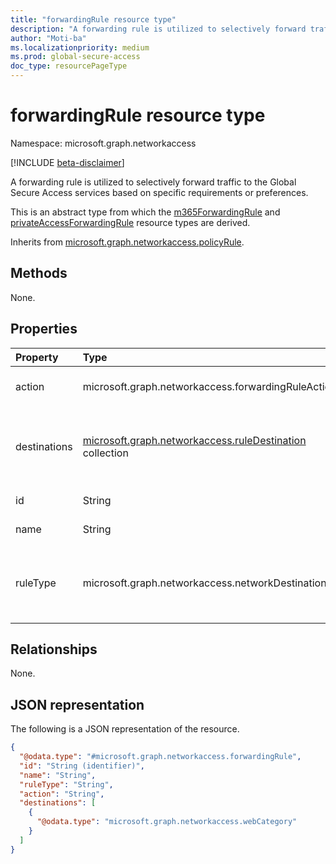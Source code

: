 ```yaml
---
title: "forwardingRule resource type"
description: "A forwarding rule is utilized to selectively forward traffic to the Global Secure Access services based on specific requirements or preferences."
author: "Moti-ba"
ms.localizationpriority: medium
ms.prod: global-secure-access
doc_type: resourcePageType
---
```


# forwardingRule resource type

Namespace: microsoft.graph.networkaccess

[!INCLUDE [beta-disclaimer](../../includes/beta-disclaimer.md)]

A forwarding rule is utilized to selectively forward traffic to the Global Secure Access services based on specific requirements or preferences.

This is an abstract type from which the [m365ForwardingRule](networkaccess-m365forwardingrule.md) and [privateAccessForwardingRule](networkaccess-privateaccessforwardingrule.md) resource types are derived.

Inherits from [microsoft.graph.networkaccess.policyRule](../resources/networkaccess-policyrule.md).

## Methods
None.

## Properties
|Property|Type|Description|
|:---|:---|:---|
|action|microsoft.graph.networkaccess.forwardingRuleAction|The action to apply to traffic. The possible values are: `bypass`, `forward`, `unknownFutureValue`.|
|destinations|[microsoft.graph.networkaccess.ruleDestination](../resources/networkaccess-ruledestination.md) collection|Destinations maintain a list of potential destinations and destination types that the user may access within the context of a network filtering policy. This includes IP addresses and fully qualified domain names (FQDNs)/URLs.|
|id|String|Identifier. Inherited from [microsoft.graph.entity](../resources/entity.md).|
|name|String|Name. Inherited from [microsoft.graph.networkaccess.policyRule](../resources/networkaccess-policyrule.md).|
|ruleType|microsoft.graph.networkaccess.networkDestinationType|The network destination type used by a URL filtering policy is defined, which can include types such as IP (Internet Protocol) or FQDN (Fully Qualified Domain Name). The possible values are: `url`, `fqdn`, `ipAddress`, `ipRange`, `ipSubnet`.|

## Relationships
None.

## JSON representation
The following is a JSON representation of the resource.
<!-- {
  "blockType": "resource",
  "keyProperty": "id",
  "@odata.type": "microsoft.graph.networkaccess.forwardingRule",
  "baseType": "microsoft.graph.networkaccess.policyRule",
  "openType": false
}
-->
``` json
{
  "@odata.type": "#microsoft.graph.networkaccess.forwardingRule",
  "id": "String (identifier)",
  "name": "String",
  "ruleType": "String",
  "action": "String",
  "destinations": [
    {
      "@odata.type": "microsoft.graph.networkaccess.webCategory"
    }
  ]
}
```

